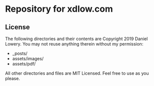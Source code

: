 # Repository for xdlow.com

## License

The following directories and their contents are Copyright 2019 Daniel Lowery.
You may not reuse anything therein without my permission:

* \_posts/
* assets/images/
* assets/pdf/

All other directories and files are MIT Licensed. Feel free to use
as you please.
